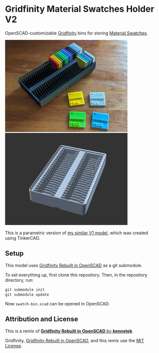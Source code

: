 # Gridfinity Material Swatches Holder V2

OpenSCAD-customizable [Gridfinity][gridfinity] bins for storing
[Material Swatches][material-swatches].

![Photo](/images/photo.jpg)
![Animated example](/images/demo.gif)

This is a parametric version of [my similar V1 model][v1], which was created
using TinkerCAD.

## Setup

This model uses [Gridfinity Rebuilt in OpenSCAD][gridfinity-rebuilt-openscad]
as a git submodule.

To set everything up, first clone this repository. Then, in the repository
directory, run:

```console
git submodule init
git submodule update
```

Now `swatch-bin.scad` can be opened in OpenSCAD.

## Attribution and License

This is a remix of
[**Gridfinity Rebuilt in OpenSCAD** by **kennetek**][gridfinity-rebuilt-openscad].

Gridfinity, [Gridfinity Rebuilt in OpenSCAD][gridfinity-rebuilt-openscad],
and this remix use the [MIT License](/LICENSE).

[gridfinity-rebuilt-openscad]: https://github.com/kennetek/gridfinity-rebuilt-openscad
[gridfinity]: https://www.youtube.com/watch?v=ra_9zU-mnl8
[material-swatches]: https://www.printables.com/model/2256-material-swatches
[v1]: https://www.printables.com/model/557060
